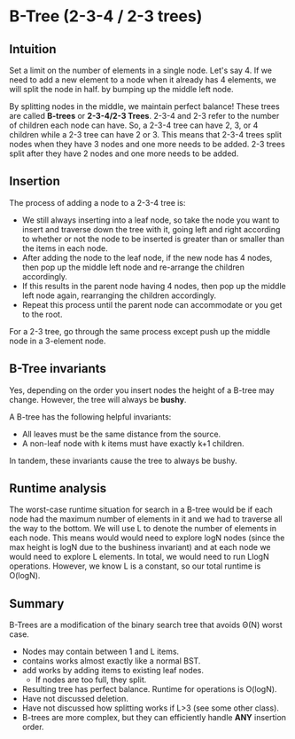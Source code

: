 # B-Tree (2-3-4 / 2-3 trees)

## Intuition
Set a limit on the number of elements in a single node. Let's say 4. If we need to add a new element to a node when it already has 4 elements, we will split the node in half. by bumping up the middle left node.

By splitting nodes in the middle, we maintain perfect balance! These trees are called __B-trees__ or __2-3-4/2-3 Trees__. 2-3-4 and 2-3 refer to the number of children each node can have. So, a 2-3-4 tree can have 2, 3, or 4 children while a 2-3 tree can have 2 or 3. This means that 2-3-4 trees split nodes when they have 3 nodes and one more needs to be added. 2-3 trees split after they have 2 nodes and one more needs to be added.

## Insertion

The process of adding a node to a 2-3-4 tree is:
- We still always inserting into a leaf node, so take the node you want to insert and traverse down the tree with it, going left and right according to whether or not the node to be inserted is greater than or smaller than the items in each node.
- After adding the node to the leaf node, if the new node has 4 nodes, then pop up the middle left node and re-arrange the children accordingly.
- If this results in the parent node having 4 nodes, then pop up the middle left node again, rearranging the children accordingly.
- Repeat this process until the parent node can accommodate or you get to the root.

For a 2-3 tree, go through the same process except push up the middle node in a 3-element node.

## B-Tree invariants
Yes, depending on the order you insert nodes the height of a B-tree may change. However, the tree will always be __bushy__.

A B-tree has the following helpful invariants:
- All leaves must be the same distance from the source.
- A non-leaf node with k items must have exactly k+1 children.

In tandem, these invariants cause the tree to always be bushy.

## Runtime analysis
The worst-case runtime situation for search in a B-tree would be if each node had the maximum number of elements in it and we had to traverse all the way to the bottom. We will use L to denote the number of elements in each node. This means would would need to explore logN nodes (since the max height is logN due to the bushiness invariant) and at each node we would need to explore L elements. In total, we would need to run LlogN operations. However, we know L is a constant, so our total runtime is O(logN).

## Summary
B-Trees are a modification of the binary search tree that avoids Θ(N) worst case.

- Nodes may contain between 1 and L items.
- contains works almost exactly like a normal BST.
- add works by adding items to existing leaf nodes.
	- If nodes are too full, they split.
- Resulting tree has perfect balance. Runtime for operations is  O(logN).
- Have not discussed deletion. 
- Have not discussed how splitting works if L>3 (see some other class).
- B-trees are more complex, but they can efficiently handle __ANY__ insertion order.